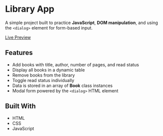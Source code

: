 # Library App

A simple project built to practice **JavaScript**, **DOM manipulation**, and using the `<dialog>` element for form-based input.

[Live Preview](https://collindg.github.io/Library)

## Features

- Add books with title, author, number of pages, and read status
- Display all books in a dynamic table
- Remove books from the library
- Toggle read status individually
- Data is stored in an array of **Book** class instances
- Modal form powered by the `<dialog>` HTML element

## Built With

- HTML
- CSS
- JavaScript
